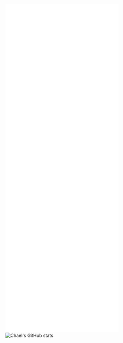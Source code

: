 ![Metrics](https://github.com/michaeljymsgutierrez/michaeljymsgutierrez/blob/main/github-metrics.svg)
![Chael's GitHub stats](https://github-readme-stats.vercel.app/api?username=michaeljymsgutierrez&default==dark&show_icons=true)
